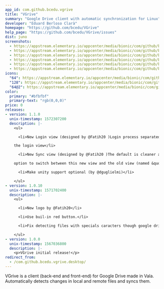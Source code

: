 ```yaml
---
app_id: com.github.bcedu.vgrive
title: "VGrive"
summary: "Google Drive client with automatic synchronization for Linux"
developer: "Eduard Berloso Clarà"
homepage: "https://github.com/bcedu/VGrive"
help_page: "https://github.com/bcedu/VGrive/issues"
dist: juno
screenshots:
  - https://appstream.elementary.io/appcenter/media/bionic/com/github/bcedu.vgrive/EAA9D7493FF9F754AF8155AAEF31B12E/screenshots/image-1_orig.png
  - https://appstream.elementary.io/appcenter/media/bionic/com/github/bcedu.vgrive/EAA9D7493FF9F754AF8155AAEF31B12E/screenshots/image-2_orig.png
  - https://appstream.elementary.io/appcenter/media/bionic/com/github/bcedu.vgrive/EAA9D7493FF9F754AF8155AAEF31B12E/screenshots/image-3_orig.png
  - https://appstream.elementary.io/appcenter/media/bionic/com/github/bcedu.vgrive/EAA9D7493FF9F754AF8155AAEF31B12E/screenshots/image-4_orig.png
  - https://appstream.elementary.io/appcenter/media/bionic/com/github/bcedu.vgrive/EAA9D7493FF9F754AF8155AAEF31B12E/screenshots/image-5_orig.png
  - https://appstream.elementary.io/appcenter/media/bionic/com/github/bcedu.vgrive/EAA9D7493FF9F754AF8155AAEF31B12E/screenshots/image-6_orig.png
icons:
  "64": https://appstream.elementary.io/appcenter/media/bionic/com/github/bcedu.vgrive/EAA9D7493FF9F754AF8155AAEF31B12E/icons/64x64/com.github.bcedu.vgrive_com.github.bcedu.vgrive.png
  "128": https://appstream.elementary.io/appcenter/media/bionic/com/github/bcedu.vgrive/EAA9D7493FF9F754AF8155AAEF31B12E/icons/128x128/com.github.bcedu.vgrive_com.github.bcedu.vgrive.png
  "64@2": https://appstream.elementary.io/appcenter/media/bionic/com/github/bcedu.vgrive/EAA9D7493FF9F754AF8155AAEF31B12E/icons/64x64@2/com.github.bcedu.vgrive_com.github.bcedu.vgrive.png
color:
  primary: "#bfbfbf"
  primary-text: "rgb(0,0,0)"
price: 0
releases:
- version: 1.1.0
  unix-timestamp: 1572307200
  description: |-
    <ul>

      <li>New Login view (designed by @Fatih20 )Login process separated in diferents viewsAllow select preferences  from

    the login view</li>

      <li>New Sync view (designed by @Fatih20 )The default is cleaner and shows less information to the userThere is an

    option to switch between this new view and the old view (named &quot;Advanced view&quot;)</li>

      <li>Make unity support optional (by @dguglielmi)</li>

    </ul>
- version: 1.0.10
  unix-timestamp: 1571702400
  description: |-
    <ul>

      <li>New logo by @Fatih20</li>

      <li>Use buil-in red button.</li>

      <li>Fix detecting files with specials caracters though google drive api.</li>

    </ul>
- version: 1.0.0
  unix-timestamp: 1567036800
  description: |-
    <p>VGrive initial release!</p>
redirect_from:
  - /com.github.bcedu.vgrive.desktop/
---
```


<p>VGrive is a client (back-end and front-end) for Google Drive made in Vala.
Automatically detects changes in local and remote files and syncs them.</p>